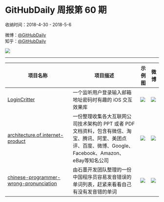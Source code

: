 # GitHubDaily 周报第 60 期

收纳时间：2018-4-30 - 2018-5-6

微博：[@GitHubDaily](https://weibo.com/GitHubDaily)    
知乎：[@GitHubDaily](https://www.zhihu.com/people/githubdaily)

![](https://raw.githubusercontent.com/GitHubDaily/GitHubDaily/master/assets/weixin.png)

---

项目名称 | 项目描述 | 示例图 | 微博
--- | --- | --- | ---
[LoginCritter](status.github_url) | 一个监听用户登录输入邮箱地址密码时有趣的 iOS 交互效果库 | ![](http://wx4.sinaimg.cn/large/006fiYtfly1fqw9838hspg30980e9u0y.gif) | [![](https://raw.githubusercontent.com/GitHubDaily/GitHubDaily/master/assets/sina_logo.png)](https://weibo.com/5722964389/Gf2YepXRo)
[architecture.of.internet-product](status.github_url) | 一份整理收集各大互联网公司技术架构的 PPT 或者 PDF 文档资料，包含有微信、淘宝、腾讯、阿里、美团点评、百度、微博、Google、Facebook、Amazon、eBay等知名公司 | ![](http://wx2.sinaimg.cn/large/006fiYtfly1fqxdv4s58sj30xu12qgs0.jpg) | [![](https://raw.githubusercontent.com/GitHubDaily/GitHubDaily/master/assets/sina_logo.png)](https://weibo.com/5722964389/GeTxKfcQv)
[chinese-programmer-wrong-pronunciation](status.github_url) | 由石墨开发团队整理的一份中国程序员容易发音错误的单词列表，赶紧来看看自己有没有发音错的单词 | ![](http://wx4.sinaimg.cn/large/006fiYtfly1fqw93yjzbjj31i24nahdt.jpg) | [![](https://raw.githubusercontent.com/GitHubDaily/GitHubDaily/master/assets/sina_logo.png)](https://weibo.com/5722964389/GeK7f2hhu)
